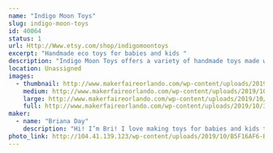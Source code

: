 ```yaml
---
name: "Indigo Moon Toys"
slug: indigo-moon-toys
id: 40064
status: 1
url: Http://Www.etsy.com/shop/indigomoontoys
excerpt: "Handmade eco toys for babies and kids "
description: "Indigo Moon Toys offers a variety of handmade toys made with natural materials."
location: Unassigned
images:
  - thumbnail: http://www.makerfaireorlando.com/wp-content/uploads/2019/10/3D96B7B3-7B23-4D4C-BFCD-A78C11B85612.jpeg
    medium: http://www.makerfaireorlando.com/wp-content/uploads/2019/10/3D96B7B3-7B23-4D4C-BFCD-A78C11B85612.jpeg
    large: http://www.makerfaireorlando.com/wp-content/uploads/2019/10/3D96B7B3-7B23-4D4C-BFCD-A78C11B85612.jpeg
    full: http://www.makerfaireorlando.com/wp-content/uploads/2019/10/3D96B7B3-7B23-4D4C-BFCD-A78C11B85612.jpeg
maker:
  - name: "Briana Day"
    description: "Hi! I’m Bri! I love making toys for babies and kids that are eco friendly and long lasting!"
photo_link: http://104.41.139.123/wp-content/uploads/2019/10/B5F16AF6-B75B-45B0-801B-641B885ED0C7-1024x1006.jpeg
---
```

